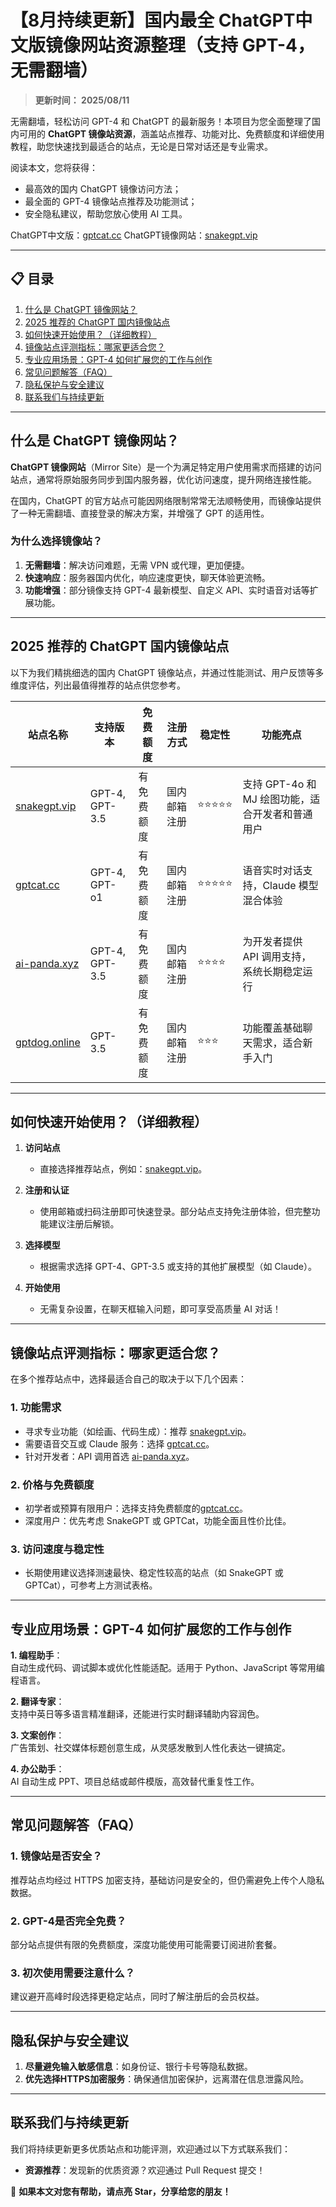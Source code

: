 # 【8月持续更新】国内最全 ChatGPT中文版镜像网站资源整理（支持 GPT-4，无需翻墙）
 
> **更新时间： 2025/08/11**                       

无需翻墙，轻松访问 GPT-4 和 ChatGPT 的最新服务！本项目为您全面整理了国内可用的 **ChatGPT 镜像站资源**，涵盖站点推荐、功能对比、免费额度和详细使用教程，助您快速找到最适合的站点，无论是日常对话还是专业需求。

阅读本文，您将获得：  
- 最高效的国内 ChatGPT 镜像访问方法； 
- 最全面的 GPT-4 镜像站点推荐及功能测试；
- 安全隐私建议，帮助您放心使用 AI 工具。

ChatGPT中文版：[gptcat.cc](https://gptcat.cc) 
ChatGPT镜像网站：[snakegpt.vip](https://snakegpt.vip)

---

## 📋 目录
1. [什么是 ChatGPT 镜像网站？](#什么是-chatgpt-镜像网站)  
2. [2025 推荐的 ChatGPT 国内镜像站点](#2025-推荐的-chatgpt-国内镜像站点)  
3. [如何快速开始使用？（详细教程）](#如何快速开始使用详细教程)  
4. [镜像站点评测指标：哪家更适合您？](#镜像站点评测指标哪家更适合您)  
5. [专业应用场景：GPT-4 如何扩展您的工作与创作](#专业应用场景gpt-4-如何扩展您的工作与创作)  
6. [常见问题解答（FAQ）](#常见问题解答faq)  
7. [隐私保护与安全建议](#隐私保护与安全建议)  
8. [联系我们与持续更新](#联系我们与持续更新)  

---

## **什么是 ChatGPT 镜像网站？**

**ChatGPT 镜像网站**（Mirror Site）是一个为满足特定用户使用需求而搭建的访问站点，通常将原始服务同步到国内服务器，优化访问速度，提升网络连接性能。

在国内，ChatGPT 的官方站点可能因网络限制常常无法顺畅使用，而镜像站提供了一种无需翻墙、直接登录的解决方案，并增强了 GPT 的适用性。

### 为什么选择镜像站？
1. **无需翻墙**：解决访问难题，无需 VPN 或代理，更加便捷。  
2. **快速响应**：服务器国内优化，响应速度更快，聊天体验更流畅。  
3. **功能增强**：部分镜像支持 GPT-4 最新模型、自定义 API、实时语音对话等扩展功能。

---

## **2025 推荐的 ChatGPT 国内镜像站点**

以下为我们精挑细选的国内 ChatGPT 镜像站点，并通过性能测试、用户反馈等多维度评估，列出最值得推荐的站点供您参考。

| **站点名称**        | **支持版本**                | **免费额度**    | **注册方式**   | **稳定性**      | **功能亮点**                                |
|---------------------|---------------------------|----------------|----------------|-----------------|--------------------------------------------|
| [snakegpt.vip](https://snakegpt.vip)   | GPT-4, GPT-3.5      | 有免费额度       | 国内邮箱注册    | ⭐⭐⭐⭐⭐      | 支持 GPT-4o 和 MJ 绘图功能，适合开发者和普通用户 |
| [gptcat.cc](https://gptcat.cc)         | GPT-4, GPT-o1       | 有免费额度     | 国内邮箱注册 | ⭐⭐⭐⭐⭐      | 语音实时对话支持，Claude 模型混合体验          |
| [ai-panda.xyz](https://ai-panda.xyz/login?invite_code=34137c47)     | GPT-4, GPT-3.5      | 有免费额度     | 国内邮箱注册      | ⭐⭐⭐⭐       | 为开发者提供 API 调用支持，系统长期稳定运行      |
| [gptdog.online](https://gptdog.online)   | GPT-3.5             | 有免费额度     | 国内邮箱注册    | ⭐⭐⭐        | 功能覆盖基础聊天需求，适合新手入门              |

---

## **如何快速开始使用？（详细教程）**

1. **访问站点**  
   - 直接选择推荐站点，例如：[snakegpt.vip](https://snakegpt.vip)。  

2. **注册和认证**  
   - 使用邮箱或扫码注册即可快速登录。部分站点支持免注册体验，但完整功能建议注册后解锁。  

3. **选择模型**  
   - 根据需求选择 GPT-4、GPT-3.5 或支持的其他扩展模型（如 Claude）。  

4. **开始使用**  
   - 无需复杂设置，在聊天框输入问题，即可享受高质量 AI 对话！

---

## **镜像站点评测指标：哪家更适合您？**

在多个推荐站点中，选择最适合自己的取决于以下几个因素：

### 1. **功能需求**
   - 寻求专业功能（如绘画、代码生成）：推荐 [snakegpt.vip](https://snakegpt.vip)。  
   - 需要语音交互或 Claude 服务：选择 [gptcat.cc](https://gptcat.cc)。  
   - 针对开发者：API 调用首选 [ai-panda.xyz](https://ai-panda.xyz/login?invite_code=34137c47)。  

### 2. **价格与免费额度**
   - 初学者或预算有限用户：选择支持免费额度的[gptcat.cc](https://gptcat.cc)。  
   - 深度用户：优先考虑 SnakeGPT 或 GPTCat，功能全面且性价比佳。

### 3. **访问速度与稳定性**
   - 长期使用建议选择测速最快、稳定性较高的站点（如 SnakeGPT 或 GPTCat），可参考上方测试表格。

---

## **专业应用场景：GPT-4 如何扩展您的工作与创作**

**1. 编程助手**：  
自动生成代码、调试脚本或优化性能适配。适用于 Python、JavaScript 等常用编程语言。

**2. 翻译专家**：  
支持中英日等多语言精准翻译，还能进行实时翻译辅助内容润色。

**3. 文案创作**：  
广告策划、社交媒体标题创意生成，从灵感发散到人性化表达一键搞定。

**4. 办公助手**：  
AI 自动生成 PPT、项目总结或邮件模版，高效替代重复性工作。

---

## **常见问题解答（FAQ）**

### **1. 镜像站是否安全？**  
推荐站点均经过 HTTPS 加密支持，基础访问是安全的，但仍需避免上传个人隐私数据。

### **2. GPT-4是否完全免费？**  
部分站点提供有限的免费额度，深度功能使用可能需要订阅进阶套餐。

### **3. 初次使用需要注意什么？**  
建议避开高峰时段选择更稳定站点，同时了解注册后的会员权益。

---

## **隐私保护与安全建议**

1. **尽量避免输入敏感信息**：如身份证、银行卡号等隐私数据。
2. **优先选择HTTPS加密服务**：确保通信加密保护，远离潜在信息泄露风险。

---

## **联系我们与持续更新**

我们将持续更新更多优质站点和功能评测，欢迎通过以下方式联系我们：  
- **资源推荐**：发现新的优质资源？欢迎通过 Pull Request 提交！  

🌟 **如果本文对您有帮助，请点亮 Star，分享给您的朋友！**
                                                                 
         
     
 
   
   
   
